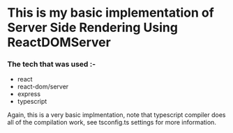 # This is my basic implementation of Server Side Rendering Using ReactDOMServer

### The tech that was used :-

- react
- react-dom/server
- express
- typescript

Again, this is a very basic implmentation, note that typescript compiler does all of the compilation work, see tsconfig.ts settings for more information. 

